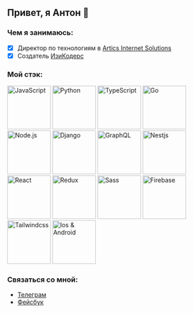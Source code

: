 ## Привет, я Антон 👋

### Чем я занимаюсь:

- [x] Директор по технологиям в [Artics Internet Solutions](https://artics.ru/)
- [x] Создатель [ИзиКодерс](https://easycoders.ru)

### Мой стэк:
<div style="text-align: left">
  <img src="http://easycoders.ru/assets/badges/JS.png" alt="JavaScript" width="100"/>
  <img src="https://easycoders.ru/assets/badges/python.png" alt="Python" width="100"/>
  <img src="https://easycoders.ru/assets/badges/typescript.png" alt="TypeScript" width="100"/>
  <img src="https://easycoders.ru/assets/badges/go.png" alt="Go" width="100"/>
  <img src="http://easycoders.ru/assets/badges/nodejs.png" alt="Node.js" width="100"/>
  <img src="https://easycoders.ru/assets/badges/django.png" alt="Django" width="100"/>
  <img src="http://easycoders.ru/assets/badges/graphql.png" alt="GraphQL" width="100"/>
  <img src="http://easycoders.ru/assets/badges/nestjs.png" alt="Nestjs" width="100"/>
  <img src="http://easycoders.ru/assets/badges/react.png" alt="React" width="100"/>
  <img src="https://easycoders.ru/assets/badges/redux.png" alt="Redux" width="100"/>
  <img src="https://easycoders.ru/assets/badges/sass.png" alt="Sass" width="100"/>
  <img src="https://easycoders.ru/assets/badges/firebase.png" alt="Firebase" width="100"/>
  <img src="https://easycoders.ru/assets/badges/tailwind.png" alt="Tailwindcss" width="100"/>
  <img src="https://easycoders.ru/assets/badges/iosAndroid.png" alt="Ios & Android" width="100"/>
</div>



### Связаться со мной:

- [Телеграм](https://t.me/agolosnichenko)
- [Фейсбук](https://www.facebook.com/agolosnichenko/)

<!--

**Here are some ideas to get you started:**

🙋‍♀️ A short introduction - what is your organization all about?
🌈 Contribution guidelines - how can the community get involved?
👩‍💻 Useful resources - where can the community find your docs? Is there anything else the community should know?
🍿 Fun facts - what does your team eat for breakfast?
🧙 Remember, you can do mighty things with the power of [Markdown](https://guides.github.com/features/mastering-markdown/)
-->
